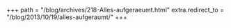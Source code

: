 +++
path = "/blog/archives/218-Alles-aufgeraeumt.html"
extra.redirect_to = "/blog/2013/10/19/alles-aufgeraumt/"
+++
